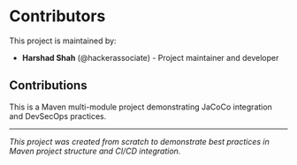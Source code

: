 # Contributors

This project is maintained by:

- **Harshad Shah** (@hackerassociate) - Project maintainer and developer

## Contributions

This is a Maven multi-module project demonstrating JaCoCo integration and DevSecOps practices.

---

*This project was created from scratch to demonstrate best practices in Maven project structure and CI/CD integration.*
